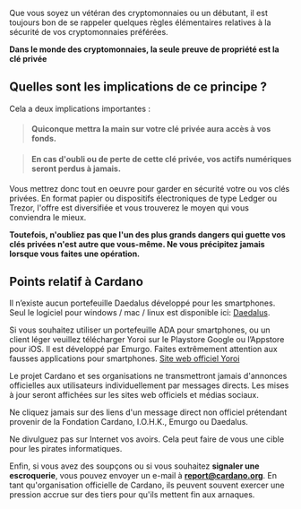 Que vous soyez un vétéran des cryptomonnaies ou un débutant, il est toujours bon de se rappeler quelques règles élémentaires relatives à la sécurité de vos cryptomonnaies préférées.

**Dans le monde des cryptomonnaies, la seule preuve de propriété est la clé privée**

## Quelles sont les implications de ce principe ?

Cela a deux implications importantes :

>#### Quiconque mettra la main sur votre clé privée aura accès à vos fonds.

>#### En cas d'oubli ou de perte de cette clé privée, vos actifs numériques seront perdus à jamais.

Vous mettrez donc tout en oeuvre pour garder en sécurité votre ou vos clés privées. En format papier ou dispositifs électroniques de type Ledger ou Trezor, l'offre est diversifiée et vous trouverez le moyen qui vous conviendra le mieux.

**Toutefois, n'oubliez pas que l'un des plus grands dangers qui guette vos clés privées n'est autre que vous-même. Ne vous précipitez jamais lorsque vous faites une opération.**

## Points relatif à Cardano

Il n’existe aucun portefeuille Daedalus développé pour les smartphones. Seul le logiciel pour windows / mac / linux est disponible ici: [Daedalus](https://daedaluswallet.io).

Si vous souhaitez utiliser un portefeuille ADA pour smartphones, ou un client léger veuillez télécharger Yoroi sur le Playstore Google ou l’Appstore pour iOS. Il est développé par Emurgo. Faites extrêmement attention aux fausses applications pour smartphones. [Site web officiel Yoroi](https://yoroi-wallet.com/#/)


Le projet Cardano et ses organisations ne transmettront jamais d'annonces officielles aux utilisateurs individuellement par messages directs. Les mises à jour seront affichées sur les sites web officiels et médias sociaux.

Ne cliquez jamais sur des liens d'un message direct non officiel prétendant provenir de la Fondation Cardano, I.O.H.K., Emurgo ou Daedalus.

Ne divulguez pas sur Internet vos avoirs. Cela peut faire de vous une cible pour les pirates informatiques.

Enfin, si vous avez des soupçons ou si vous souhaitez **signaler une escroquerie**, vous pouvez envoyer un e-mail à **report@cardano.org**. En tant qu'organisation officielle de Cardano, ils peuvent souvent exercer une pression accrue sur des tiers pour qu'ils mettent fin aux arnaques.



